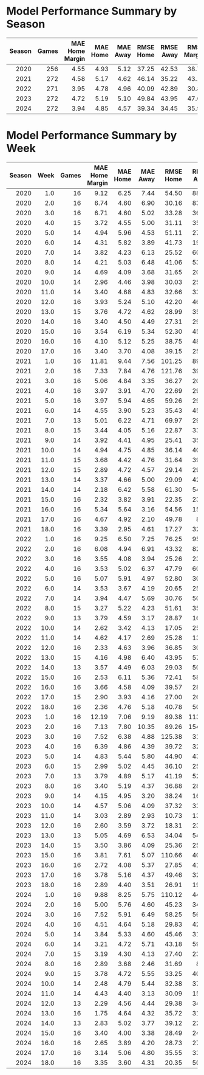 # Model Performance Summary by Season

| Season | Games | MAE Home Margin | MAE Home | MAE Away | RMSE Home | RMSE Away | RMSE Margin | MAE Margin | Brier Score WP |
|---:|---:|---:|---:|---:|---:|---:|---:|---:|---:|
| 2020 | 256 | 4.55 | 4.93 | 5.12 | 37.25 | 42.53 | 38.73 | 4.55 | 0.092 |
| 2021 | 272 | 4.58 | 5.17 | 4.62 | 46.14 | 35.22 | 43.15 | 4.58 | 0.081 |
| 2022 | 271 | 3.95 | 4.78 | 4.96 | 40.09 | 42.89 | 30.88 | 3.95 | 0.106 |
| 2023 | 272 | 4.72 | 5.19 | 5.10 | 49.84 | 43.95 | 47.07 | 4.72 | 0.095 |
| 2024 | 272 | 3.94 | 4.85 | 4.57 | 39.34 | 34.45 | 35.98 | 3.94 | 0.087 |

# Model Performance Summary by Week

| Season | Week | Games | MAE Home Margin | MAE Home | MAE Away | RMSE Home | RMSE Away | RMSE Margin | MAE Margin | Brier Score WP |
|---:|---:|---:|---:|---:|---:|---:|---:|---:|---:|---:|
| 2020 | 1.0 | 16 | 9.12 | 6.25 | 7.44 | 54.50 | 88.69 | 123.12 | 9.12 | 0.270 |
| 2020 | 2.0 | 16 | 6.74 | 4.60 | 6.90 | 30.16 | 83.05 | 87.63 | 6.74 | 0.051 |
| 2020 | 3.0 | 16 | 6.71 | 4.60 | 5.02 | 33.28 | 36.13 | 57.16 | 6.71 | 0.234 |
| 2020 | 4.0 | 15 | 3.72 | 4.55 | 5.00 | 31.11 | 35.70 | 17.51 | 3.72 | 0.087 |
| 2020 | 5.0 | 14 | 4.94 | 5.96 | 4.53 | 51.11 | 27.86 | 44.62 | 4.94 | 0.125 |
| 2020 | 6.0 | 14 | 4.31 | 5.82 | 3.89 | 41.73 | 19.61 | 27.80 | 4.31 | 0.071 |
| 2020 | 7.0 | 14 | 3.82 | 4.23 | 6.13 | 25.52 | 60.88 | 29.32 | 3.82 | 0.056 |
| 2020 | 8.0 | 14 | 4.21 | 5.03 | 6.48 | 41.06 | 53.65 | 23.50 | 4.21 | 0.074 |
| 2020 | 9.0 | 14 | 4.69 | 4.09 | 3.68 | 31.65 | 20.13 | 44.78 | 4.69 | 0.102 |
| 2020 | 10.0 | 14 | 2.96 | 4.46 | 3.98 | 30.03 | 25.70 | 12.90 | 2.96 | 0.026 |
| 2020 | 11.0 | 14 | 3.40 | 4.68 | 4.83 | 32.66 | 33.52 | 18.87 | 3.40 | 0.070 |
| 2020 | 12.0 | 16 | 3.93 | 5.24 | 5.10 | 42.20 | 46.70 | 26.45 | 3.93 | 0.068 |
| 2020 | 13.0 | 15 | 3.76 | 4.72 | 4.62 | 28.99 | 35.23 | 38.75 | 3.76 | 0.072 |
| 2020 | 14.0 | 16 | 3.40 | 4.50 | 4.49 | 27.31 | 29.31 | 16.60 | 3.40 | 0.045 |
| 2020 | 15.0 | 16 | 3.54 | 6.19 | 5.34 | 52.30 | 45.04 | 25.98 | 3.54 | 0.083 |
| 2020 | 16.0 | 16 | 4.10 | 5.12 | 5.25 | 38.75 | 48.30 | 35.83 | 4.10 | 0.035 |
| 2020 | 17.0 | 16 | 3.40 | 3.70 | 4.08 | 39.15 | 25.53 | 17.58 | 3.40 | 0.083 |
| 2021 | 1.0 | 16 | 11.81 | 9.44 | 7.56 | 101.25 | 89.06 | 242.00 | 11.81 | 0.270 |
| 2021 | 2.0 | 16 | 7.33 | 7.84 | 4.76 | 121.76 | 39.66 | 79.30 | 7.33 | 0.205 |
| 2021 | 3.0 | 16 | 5.06 | 4.84 | 3.35 | 36.27 | 20.13 | 41.99 | 5.06 | 0.086 |
| 2021 | 4.0 | 16 | 3.97 | 3.91 | 4.70 | 22.69 | 29.73 | 22.79 | 3.97 | 0.074 |
| 2021 | 5.0 | 16 | 3.97 | 5.94 | 4.65 | 59.26 | 29.91 | 24.61 | 3.97 | 0.072 |
| 2021 | 6.0 | 14 | 4.55 | 3.90 | 5.23 | 35.43 | 45.04 | 26.23 | 4.55 | 0.045 |
| 2021 | 7.0 | 13 | 5.01 | 6.22 | 4.71 | 69.97 | 29.05 | 65.56 | 5.01 | 0.030 |
| 2021 | 8.0 | 15 | 3.44 | 4.05 | 5.16 | 22.87 | 33.79 | 18.71 | 3.44 | 0.087 |
| 2021 | 9.0 | 14 | 3.92 | 4.41 | 4.95 | 25.41 | 35.40 | 23.52 | 3.92 | 0.091 |
| 2021 | 10.0 | 14 | 4.94 | 4.75 | 4.85 | 36.14 | 40.07 | 33.24 | 4.94 | 0.088 |
| 2021 | 11.0 | 15 | 3.68 | 4.42 | 4.76 | 31.64 | 39.49 | 23.44 | 3.68 | 0.029 |
| 2021 | 12.0 | 15 | 2.89 | 4.72 | 4.57 | 29.14 | 29.17 | 14.54 | 2.89 | 0.026 |
| 2021 | 13.0 | 14 | 3.37 | 4.66 | 5.00 | 29.09 | 42.39 | 19.18 | 3.37 | 0.064 |
| 2021 | 14.0 | 14 | 2.18 | 6.42 | 5.58 | 61.30 | 54.38 | 9.89 | 2.18 | 0.023 |
| 2021 | 15.0 | 16 | 2.32 | 3.82 | 3.91 | 22.35 | 23.75 | 7.66 | 2.32 | 0.041 |
| 2021 | 16.0 | 16 | 5.34 | 5.64 | 3.16 | 54.56 | 15.71 | 44.18 | 5.34 | 0.085 |
| 2021 | 17.0 | 16 | 4.67 | 4.92 | 2.10 | 49.78 | 8.40 | 41.66 | 4.67 | 0.060 |
| 2021 | 18.0 | 16 | 3.39 | 2.95 | 4.61 | 17.27 | 32.57 | 24.87 | 3.39 | 0.050 |
| 2022 | 1.0 | 16 | 9.25 | 6.50 | 7.25 | 76.25 | 95.00 | 144.88 | 9.25 | 0.306 |
| 2022 | 2.0 | 16 | 6.08 | 4.94 | 6.91 | 43.32 | 82.56 | 61.97 | 6.08 | 0.189 |
| 2022 | 3.0 | 16 | 3.55 | 4.08 | 3.94 | 25.26 | 23.40 | 18.85 | 3.55 | 0.157 |
| 2022 | 4.0 | 16 | 3.53 | 5.02 | 6.37 | 47.79 | 60.30 | 18.77 | 3.53 | 0.051 |
| 2022 | 5.0 | 16 | 5.07 | 5.91 | 4.97 | 52.80 | 30.39 | 44.72 | 5.07 | 0.133 |
| 2022 | 6.0 | 14 | 3.53 | 3.67 | 4.19 | 20.65 | 25.45 | 25.83 | 3.53 | 0.143 |
| 2022 | 7.0 | 14 | 3.94 | 4.47 | 5.69 | 30.76 | 50.84 | 23.24 | 3.94 | 0.018 |
| 2022 | 8.0 | 15 | 3.27 | 5.22 | 4.23 | 51.61 | 35.58 | 19.28 | 3.27 | 0.091 |
| 2022 | 9.0 | 13 | 3.79 | 4.59 | 3.17 | 28.87 | 16.10 | 19.67 | 3.79 | 0.121 |
| 2022 | 10.0 | 14 | 2.62 | 3.42 | 4.13 | 17.05 | 25.96 | 13.59 | 2.62 | 0.069 |
| 2022 | 11.0 | 14 | 4.62 | 4.17 | 2.69 | 25.28 | 13.24 | 40.08 | 4.62 | 0.063 |
| 2022 | 12.0 | 16 | 2.33 | 4.63 | 3.96 | 36.85 | 30.49 | 8.41 | 2.33 | 0.117 |
| 2022 | 13.0 | 15 | 4.16 | 4.98 | 6.40 | 43.95 | 57.36 | 22.55 | 4.16 | 0.076 |
| 2022 | 14.0 | 13 | 3.57 | 4.49 | 6.03 | 29.03 | 50.05 | 21.58 | 3.57 | 0.049 |
| 2022 | 15.0 | 16 | 2.53 | 6.11 | 5.36 | 72.41 | 58.56 | 10.96 | 2.53 | 0.106 |
| 2022 | 16.0 | 16 | 3.66 | 4.58 | 4.09 | 39.57 | 28.27 | 25.01 | 3.66 | 0.035 |
| 2022 | 17.0 | 15 | 2.90 | 3.93 | 4.16 | 27.00 | 26.39 | 19.91 | 2.90 | 0.067 |
| 2022 | 18.0 | 16 | 2.36 | 4.76 | 5.18 | 40.78 | 50.83 | 8.14 | 2.36 | 0.088 |
| 2023 | 1.0 | 16 | 12.19 | 7.06 | 9.19 | 89.38 | 113.69 | 263.62 | 12.19 | 0.306 |
| 2023 | 2.0 | 16 | 7.13 | 7.80 | 10.35 | 89.26 | 154.94 | 79.80 | 7.13 | 0.171 |
| 2023 | 3.0 | 16 | 7.52 | 6.38 | 4.88 | 125.38 | 31.45 | 108.55 | 7.52 | 0.107 |
| 2023 | 4.0 | 16 | 6.39 | 4.86 | 4.39 | 39.72 | 32.17 | 60.07 | 6.39 | 0.116 |
| 2023 | 5.0 | 14 | 4.83 | 5.44 | 5.80 | 44.90 | 43.61 | 32.61 | 4.83 | 0.052 |
| 2023 | 6.0 | 15 | 2.99 | 5.02 | 4.45 | 36.10 | 25.93 | 12.51 | 2.99 | 0.056 |
| 2023 | 7.0 | 13 | 3.79 | 4.89 | 5.17 | 41.19 | 52.43 | 29.17 | 3.79 | 0.057 |
| 2023 | 8.0 | 16 | 3.40 | 5.19 | 4.37 | 36.88 | 28.85 | 13.91 | 3.40 | 0.056 |
| 2023 | 9.0 | 14 | 4.15 | 4.95 | 3.20 | 38.24 | 16.15 | 20.70 | 4.15 | 0.058 |
| 2023 | 10.0 | 14 | 4.57 | 5.06 | 4.09 | 37.32 | 33.01 | 23.29 | 4.57 | 0.148 |
| 2023 | 11.0 | 14 | 3.03 | 2.89 | 2.93 | 10.73 | 13.05 | 16.50 | 3.03 | 0.072 |
| 2023 | 12.0 | 16 | 2.60 | 3.59 | 3.72 | 18.31 | 23.88 | 11.54 | 2.60 | 0.021 |
| 2023 | 13.0 | 13 | 5.05 | 4.69 | 6.53 | 34.04 | 54.92 | 47.87 | 5.05 | 0.098 |
| 2023 | 14.0 | 15 | 3.50 | 3.86 | 4.09 | 25.36 | 25.09 | 23.14 | 3.50 | 0.079 |
| 2023 | 15.0 | 16 | 3.81 | 7.61 | 5.07 | 110.66 | 40.23 | 35.08 | 3.81 | 0.044 |
| 2023 | 16.0 | 16 | 2.72 | 4.08 | 5.37 | 27.85 | 41.50 | 11.06 | 2.72 | 0.102 |
| 2023 | 17.0 | 16 | 3.78 | 5.16 | 4.37 | 49.46 | 32.89 | 25.84 | 3.78 | 0.070 |
| 2023 | 18.0 | 16 | 2.89 | 4.40 | 3.51 | 26.91 | 19.86 | 13.24 | 2.89 | 0.076 |
| 2024 | 1.0 | 16 | 9.88 | 8.25 | 5.75 | 110.12 | 44.12 | 176.88 | 9.88 | 0.217 |
| 2024 | 2.0 | 16 | 5.00 | 5.76 | 4.60 | 45.23 | 34.92 | 44.72 | 5.00 | 0.148 |
| 2024 | 3.0 | 16 | 7.52 | 5.91 | 6.49 | 58.25 | 56.17 | 117.41 | 7.52 | 0.067 |
| 2024 | 4.0 | 16 | 4.51 | 4.64 | 5.18 | 29.83 | 42.64 | 39.01 | 4.51 | 0.084 |
| 2024 | 5.0 | 14 | 3.84 | 5.33 | 4.60 | 45.46 | 31.48 | 25.32 | 3.84 | 0.137 |
| 2024 | 6.0 | 14 | 3.21 | 4.72 | 5.71 | 43.18 | 59.58 | 16.04 | 3.21 | 0.038 |
| 2024 | 7.0 | 15 | 3.19 | 4.30 | 4.13 | 27.40 | 23.84 | 15.38 | 3.19 | 0.048 |
| 2024 | 8.0 | 16 | 2.89 | 3.68 | 2.46 | 31.69 | 8.83 | 19.62 | 2.89 | 0.084 |
| 2024 | 9.0 | 15 | 3.78 | 4.72 | 5.55 | 33.25 | 40.21 | 21.68 | 3.78 | 0.078 |
| 2024 | 10.0 | 14 | 2.48 | 4.79 | 5.44 | 32.38 | 37.45 | 12.80 | 2.48 | 0.068 |
| 2024 | 11.0 | 14 | 4.43 | 4.40 | 3.13 | 30.09 | 15.37 | 37.24 | 4.43 | 0.047 |
| 2024 | 12.0 | 13 | 2.29 | 4.56 | 4.44 | 29.38 | 34.11 | 8.19 | 2.29 | 0.048 |
| 2024 | 13.0 | 16 | 1.75 | 4.64 | 4.32 | 35.72 | 31.85 | 5.50 | 1.75 | 0.087 |
| 2024 | 14.0 | 13 | 2.83 | 5.02 | 3.77 | 39.12 | 22.25 | 13.80 | 2.83 | 0.095 |
| 2024 | 15.0 | 16 | 3.40 | 4.00 | 3.38 | 28.49 | 24.46 | 20.74 | 3.40 | 0.060 |
| 2024 | 16.0 | 16 | 2.65 | 3.89 | 4.20 | 28.73 | 27.15 | 14.39 | 2.65 | 0.066 |
| 2024 | 17.0 | 16 | 3.14 | 5.06 | 4.80 | 35.55 | 33.56 | 17.07 | 3.14 | 0.047 |
| 2024 | 18.0 | 16 | 3.35 | 3.60 | 4.31 | 20.35 | 50.25 | 23.73 | 3.35 | 0.127 |
